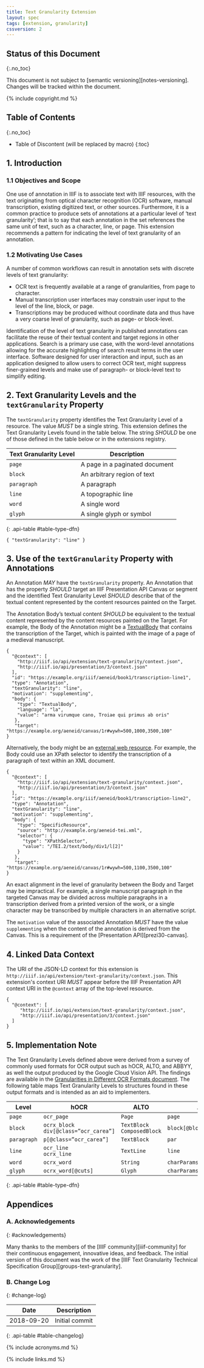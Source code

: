 ```yaml
---
title: Text Granularity Extension
layout: spec
tags: [extension, granularity]
cssversion: 2
---
```


## Status of this Document
{:.no_toc}

This document is not subject to [semantic versioning][notes-versioning].
Changes will be tracked within the document.

{% include copyright.md %}

## Table of Contents
{:.no_toc}

* Table of Discontent (will be replaced by macro)
{:toc}

## 1. Introduction

### 1.1 Objectives and Scope

One use of annotation in IIIF is to associate text with IIIF resources, with the text originating from optical character recognition (OCR) software, manual transcription, existing digitized text, or other sources. Furthermore, it is a common practice to produce sets of annotations at a particular level of ‘text granularity’; that is to say that each annotation in the set references the same unit of text, such as a character, line, or page. This extension recommends a pattern for indicating the level of text granularity of an annotation.

### 1.2 Motivating Use Cases

A number of common workflows can result in annotation sets with discrete levels of text granularity:

- OCR text is frequently available at a range of granularities, from page to character.
- Manual transcription user interfaces may constrain user input to the level of the line,
block, or page.
- Transcriptions may be produced without coordinate data and thus have a very coarse level of granularity, such as page- or block-level.

Identification of the level of text granularity in published annotations can facilitate the reuse of their textual content and target regions in other applications. Search is a primary use case, with the word-level annotations allowing for the accurate highlighting of search result terms in the user interface. Software designed for user interaction and input, such as an application designed to allow users to correct OCR text, might suppress finer-grained levels and make use of paragraph- or block-level text to simplify editing.

## 2. Text Granularity Levels and the `textGranularity` Property

The `textGranularity` property identifies the Text Granularity Level of a resource. The value _MUST_ be a single string. This extension defines the Text Granularity Levels found in the table below. The string _SHOULD_ be one of those defined in the table below or in the extensions registry.

| Text Granularity Level       |  Description   |
|------------------------------|-----------------
| `page`                       |  A page in a paginated document |
| `block`                      |  An arbitrary region of text    |
| `paragraph`                  |  A paragraph                    |
| `line`                       |  A topographic line             |
| `word`                       |  A single word                  |
| `glyph`                      |  A single glyph or symbol       |
{: .api-table #table-type-dfn}

```json-doc
{ "textGranularity": "line" }
```

## 3. Use of the `textGranularity` Property with Annotations

An Annotation _MAY_ have the `textGranularity` property. An Annotation that has the property _SHOULD_ target an IIIF Presentation API Canvas or segment and the identified Text Granularity Level _SHOULD_ describe that of the textual content represented by the content resources painted on the Target.

The Annotation Body’s textual content _SHOULD_ be equivalent to the textual content represented by the content resources painted on the Target. For example, the Body of the Annotation might be a [TextualBody](https://www.w3.org/TR/annotation-model/#embedded-textual-body) that contains the transcription of the Target, which is painted with the image of a page of a medieval manuscript.

```json-doc
{
  "@context": [
    "http://iiif.io/api/extension/text-granularity/context.json",
    "http://iiif.io/api/presentation/3/context.json"
  ],
  "id": "https://example.org/iiif/aeneid/book1/transcription-line1",
  "type": "Annotation",
  "textGranularity": "line",
  "motivation": "supplementing",
  "body": {
    "type": "TextualBody",
    "language": "la",
    "value": "arma virumque cano, Troiae qui primus ab oris"
   },
   "target": "https://example.org/aeneid/canvas/1r#wywh=500,1000,3500,100"
}
```
Alternatively, the body might be an [external web resource](https://www.w3.org/TR/annotation-model/#external-web-resources).  For example, the Body could use an XPath selector to identify the transcription of a paragraph of text within an XML document.

```json-doc
{
  "@context": [
    "http://iiif.io/api/extension/text-granularity/context.json",
    "http://iiif.io/api/presentation/3/context.json"
  ],
  "id": "https://example.org/iiif/aeneid/book1/transcription-line2",
  "type": "Annotation",
  "textGranularity": "line",
  "motivation": "supplementing",
  "body": {
    "type": "SpecificResource",
    "source": "http://example.org/aeneid-tei.xml",
    "selector": {
      "type": "XPathSelector",
      "value": "/TEI.2/text/body/div1/l[2]"
    }
   },
   "target": "https://example.org/aeneid/canvas/1r#wywh=500,1100,3500,100"
}
```

An exact alignment in the level of granularity between the Body and Target may be impractical. For example, a single manuscript paragraph in the targeted Canvas may be divided across multiple paragraphs in a transcription derived from a printed version of the work, or a single character may be transcribed by multiple characters in an alternative script.

The `motivation` value of the associated Annotation _MUST_ have the value `supplementing` when the content of the annotation is derived from the Canvas.  This is a requirement of the [Presentation API][prezi30-canvas].

## 4. Linked Data Context

The URI of the JSON-LD context for this extension is `http://iiif.io/api/extension/text-granularity/context.json`.  This extension's context URI _MUST_ appear before the IIIF Presentation API context URI in the `@context` array of the top-level resource.

```json-doc
{
  "@context": [
     "http://iiif.io/api/extension/text-granularity/context.json",
     "http://iiif.io/api/presentation/3/context.json"
  ]
}
```

## 5. Implementation Note

The Text Granularity Levels defined above were derived from a survey of commonly used formats for OCR output such as hOCR, ALTO, and ABBYY, as well the output produced by the Google Cloud Vision API. The findings are available in the [Granularities in Different OCR Formats document](https://docs.google.com/document/d/13R7Dk-AA-ALZ5i3fzAS3g66umWjiYaD7NVr8QiYb19E/edit#heading=h.q6phhnqlv5sf). The following table maps Text Granularity Levels to structures found in these output formats and is intended as an aid to implementers.

| Level       | hOCR           | ALTO          | ABBYY               | Google |
|-------------|----------------|---------------|---------------------|--------|
| `page`      | `ocr_page`     | `Page`        | `page`              | `Page` |
| `block`     | `ocrx_block`<br/>`div[@class=”ocr_carea”]` | `TextBlock`<br/>`ComposedBlock`| `block[@blockType="Text"]` | `Block` |
| `paragraph` | `p[@class=”ocr_carea”]` | `TextBlock` | `par` | `Paragraph` |
| `line`      | `ocr_line`<br/>`ocrx_line` | `TextLine` | `line` | - |
| `word`      | `ocrx_word`    | `String`      | `charParams[@wordStart=”1”]` | `Word` |
| `glyph`     | `ocrx_word[@cuts]` | `Glyph`   | `charParams`        | `Symbol` |
{: .api-table #table-type-dfn}

## Appendices

### A. Acknowledgements
{: #acknowledgements}

Many thanks to the members of the [IIIF community][iiif-community] for their continuous engagement, innovative ideas, and feedback.  The initial version of this document was the work of the [IIIF Text Granularity Technical Specification Group][groups-text-granularity].

### B. Change Log
{: #change-log}

| Date       | Description           |
| ---------- | --------------------- |
| 2018-09-20 | Initial commit        |
{: .api-table #table-changelog}

{% include acronyms.md %}

{% include links.md %}
